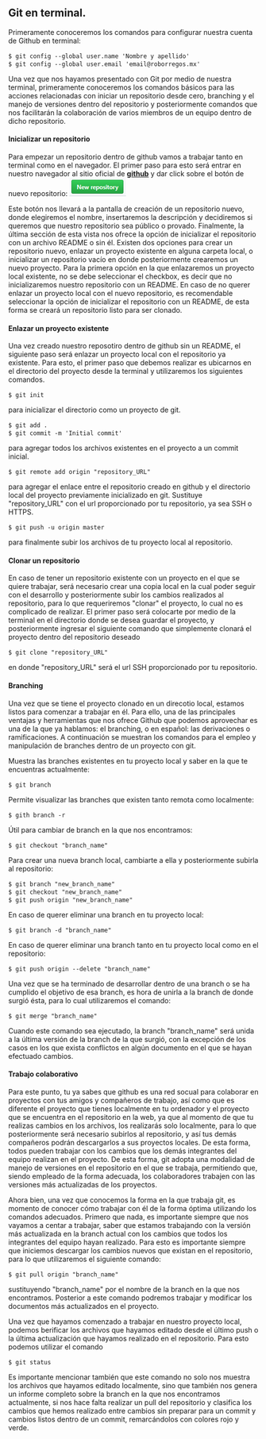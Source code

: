 ## Git en terminal.

Primeramente conoceremos los comandos para configurar nuestra cuenta de Github en terminal:

```shell
$ git config --global user.name 'Nombre y apellido'
$ git config --global user.email 'email@roborregos.mx'
```

Una vez que nos hayamos presentado con Git por medio de nuestra terminal, primeramente conoceremos los comandos básicos
para las acciones relacionadas con iniciar un repositorio desde cero, branching y el manejo de versiones dentro del repositorio
y posteriormente comandos que nos facilitarán la colaboración de varios miembros de un equipo dentro de dicho repositorio.


#### Inicializar un repositorio

Para empezar un repositorio dentro de github vamos a trabajar tanto en terminal como en el navegador. El primer paso para
esto será entrar en nuestro navegador al sitio oficial de **[github](https://github.com)** y dar click sobre el botón de nuevo
repositorio:
![New Repository Button](./images/new_repository_btn.png)

Este botón nos llevará a la pantalla de creación de un repositorio nuevo, donde elegiremos el nombre, insertaremos la descripción
y decidiremos si queremos que nuestro repositorio sea público o provado. Finalmente, la última sección de esta vista nos ofrece la
opción de inicializar el repositorio con un archivo README o sin él. Existen dos opciones para crear un repositorio nuevo, enlazar
un proyecto existente en alguna carpeta local, o inicializar un repositorio vacío en donde posteriormente crearemos un nuevo proyecto.
Para la primera opción en la que enlazaremos un proyecto local existente, no se debe seleccionar el checkbox, es decir que no
inicializaremos nuestro repositorio con un README. En caso de no querer enlazar un proyecto local con el nuevo repositorio, es
recomendable seleccionar la opción de inicializar el repositorio con un README, de esta forma se creará un repositorio listo para ser
clonado.


#### Enlazar un proyecto existente

Una vez creado nuestro reposotiro dentro de github sin un README, el siguiente paso será enlazar un proyecto local con el repositorio
ya existente. Para esto, el primer paso que debemos realizar es ubicarnos en el directorio del proyecto desde la terminal y
utilizaremos los siguientes comandos.

```shell
$ git init
```
para inicializar el directorio como un proyecto de git.

```shell
$ git add .
$ git commit -m 'Initial commit'
```
para agregar todos los archivos existentes en el proyecto a un commit inicial.

```shell
$ git remote add origin "repository_URL"
```
para agregar el enlace entre el repositorio creado en github y el directorio local del proyecto previamente inicializado en git.
Sustituye "repository_URL" con el url proporcionado por tu repositorio, ya sea SSH o HTTPS.

```shell
$ git push -u origin master
```
para finalmente subir los archivos de tu proyecto local al repositorio.


#### Clonar un repositorio

En caso de tener un repositorio existente con un proyecto en el que se quiere trabajar, será necesario crear una copia local en la
cual poder seguir con el desarrollo y posteriormente subir los cambios realizados al repositorio, para lo que requeriremos "clonar"
el proyecto, lo cual no es complicado de realizar. El primer paso será colocarte por medio de la terminal en el directorio donde se
desea guardar el proyecto, y posteriormente ingresar el siguiente comando que simplemente clonará el proyecto dentro del repositorio
deseado

```shell
$ git clone "repository_URL"
```
en donde "repository_URL" será el url SSH proporcionado por tu repositorio.


#### Branching

Una vez que se tiene el proyecto clonado en un direcotio local, estamos listos para comenzar a trabajar en él. Para ello, una de las
principales ventajas y herramientas que nos ofrece Github que podemos aprovechar es una de la que ya hablamos: el branching, o en
español: las derivaciones o ramificaciones.
A continuación se muestran los comandos para el empleo y manipulación de branches dentro de un proyecto con git.

Muestra las branches existentes en tu proyecto local y saber en la que te encuentras actualmente:
```shell
$ git branch
```

Permite visualizar las branches que existen tanto remota como localmente:
```shell
$ gith branch -r
```

Útil para cambiar de branch en la que nos encontramos:
```shell
$ git checkout "branch_name"
```

Para crear una nueva branch local, cambiarte a ella y posteriormente subirla al repositorio:
```shell
$ git branch "new_branch_name"
$ git checkout "new_branch_name"
$ git push origin "new_branch_name"
```

En caso de querer eliminar una branch en tu proyecto local:
```shell
$ git branch -d "branch_name"
```

En caso de querer eliminar una branch tanto en tu proyecto local como en el repositorio:
```shell
$ git push origin --delete "branch_name"
```

Una vez que se ha terminado de desarrollar dentro de una branch o se ha cumplido el objetivo de esa branch, es hora de unirla a la
branch de donde surgió ésta, para lo cual utilizaremos el comando:
```shell
$ git merge "branch_name"
```
Cuando este comando sea ejecutado, la branch "branch_name" será unida a la última versión de la branch de la que surgió, con la
excepción de los casos en los que exista conflictos en algún documento en el que se hayan efectuado cambios.


#### Trabajo colaborativo

Para este punto, tu ya sabes que github es una red socual para colaborar en proyectos con tus amigos y compañeros de trabajo, así como
que es diferente el proyecto que tienes localmente en tu ordenador y el proyecto que se encuentra en el repositorio en la web, ya que
al momento de que tu realizas cambios en los archivos, los realizarás solo localmente, para lo que posteriormente será necesario
subirlos al repositorio, y así tus demás compañeros podrán descargarlos a sus proyectos locales. De esta forma, todos pueden trabajar
con los cambios que los demás integrantes del equipo realizan en el proyecto. De esta forma, git adopta una modalidad de manejo de
versiones en el repositorio en el que se trabaja, permitiendo que, siendo empleado de la forma adecuada, los colaboradores trabajen
con las versiones más actualizadas de los proyectos.

Ahora bien, una vez que conocemos la forma en la que trabaja git, es momento de conocer cómo trabajar con él de la forma óptima utilizando
los comandos adecuados.
Primero que nada, es importante siempre que nos vayamos a centar a trabajar, saber que estamos trabajando con la versión más actualizada
en la branch actual con los cambios que todos los integrantes del equipo hayan realizado. Para esto es importante siempre que iniciemos
descargar los cambios nuevos que existan en el repositorio, para lo que utilizaremos el siguiente comando:
```shell
$ git pull origin "branch_name"
```
sustituyendo "branch_name" por el nombre de la branch en la que nos encontramos. Posterior a este comando podremos trabajar y modificar los
documentos más actualizados en el proyecto.

Una vez que hayamos comenzado a trabajar en nuestro proyecto local, podemos berificar los archivos que hayamos editado desde el último push
o la última actualización que hayamos realizado en el repositorio. Para esto podemos utilizar el comando
```shell
$ git status
```
Es importante mencionar también que este comando no solo nos muestra los archivos que hayamos editado localmente, sino que también nos
genera un informe completo sobre la branch en la que nos encontramos actualmente, si nos hace falta realizar un pull del repositorio
y clasifica los cambios que hemos realizado entre cambios sin preparar para un commit y cambios listos dentro de un commit, remarcándolos
con colores rojo y verde.
